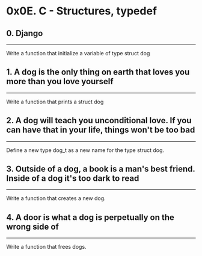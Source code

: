 # 0x0E. C - Structures, typedef
## 0. Django
***
Write a function that initialize a variable of type struct dog

## 1. A dog is the only thing on earth that loves you more than you love yourself
***
Write a function that prints a struct dog

## 2. A dog will teach you unconditional love. If you can have that in your life, things won't be too bad
***
Define a new type dog_t as a new name for the type struct dog.

## 3. Outside of a dog, a book is a man's best friend. Inside of a dog it's too dark to read
***
Write a function that creates a new dog.

## 4. A door is what a dog is perpetually on the wrong side of
***
Write a function that frees dogs.


